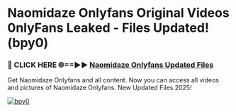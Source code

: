 # Naomidaze Onlyfans Original Videos 0nlyFans Leaked - Files Updated! (bpy0)

<h3>🔴 CLICK HERE 🌐==►► <a href="https://hideuri.com/03YgE1" rel="nofollow">Naomidaze Onlyfans Updated Files</a></h3>

Get Naomidaze Onlyfans and all content. Now you can access all videos and pictures of Naomidaze Onlyfans. New Updated Files 2025!

[![bpy0](https://i.imgur.com/NaUBvic.gif)](https://hideuri.com/03YgE1)
